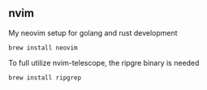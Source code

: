 ## nvim
My neovim setup for golang and rust development

```
brew install neovim
```

To full utilize nvim-telescope, the ripgre binary is needed
```
brew install ripgrep
```
